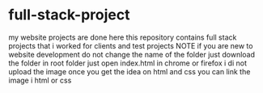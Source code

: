 # full-stack-project
my website projects are done here
this repository contains full stack projects that i worked for clients and test projects
NOTE if you are new to website development do not change the name of the folder just download the folder in root folder just open index.html in chrome or firefox i di not upload the image once you get the idea on html and css you can link the image i html or css
